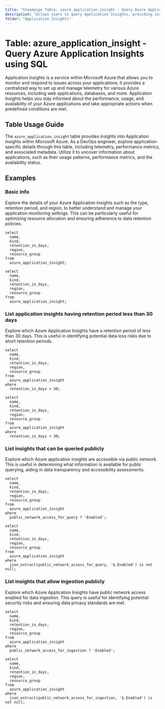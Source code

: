 ```yaml
---
title: "Steampipe Table: azure_application_insight - Query Azure Application Insights using SQL"
description: "Allows users to query Application Insights, providing insights into application performance, usage, and availability."
folder: "Application Insights"
---
```


# Table: azure_application_insight - Query Azure Application Insights using SQL

Application Insights is a service within Microsoft Azure that allows you to monitor and respond to issues across your applications. It provides a centralized way to set up and manage telemetry for various Azure resources, including web applications, databases, and more. Application Insights helps you stay informed about the performance, usage, and availability of your Azure applications and take appropriate actions when predefined conditions are met.

## Table Usage Guide

The `azure_application_insight` table provides insights into Application Insights within Microsoft Azure. As a DevOps engineer, explore application-specific details through this table, including telemetry, performance metrics, and associated metadata. Utilize it to uncover information about applications, such as their usage patterns, performance metrics, and the availability status.

## Examples

### Basic info
Explore the details of your Azure Application Insights such as the type, retention period, and region, to better understand and manage your application monitoring settings. This can be particularly useful for optimizing resource allocation and ensuring adherence to data retention policies.

```sql+postgres
select
  name,
  kind,
  retention_in_days,
  region,
  resource_group
from
  azure_application_insight;
```

```sql+sqlite
select
  name,
  kind,
  retention_in_days,
  region,
  resource_group
from
  azure_application_insight;
```

### List application insights having retention period less than 30 days
Explore which Azure Application Insights have a retention period of less than 30 days. This is useful in identifying potential data loss risks due to short retention periods.

```sql+postgres
select
  name,
  kind,
  retention_in_days,
  region,
  resource_group
from
  azure_application_insight
where
  retention_in_days < 30;
```

```sql+sqlite
select
  name,
  kind,
  retention_in_days,
  region,
  resource_group
from
  azure_application_insight
where
  retention_in_days < 30;
```

### List insights that can be queried publicly
Explore which Azure application insights are accessible via public network. This is useful in determining what information is available for public querying, aiding in data transparency and accessibility assessments.

```sql+postgres
select
  name,
  kind,
  retention_in_days,
  region,
  resource_group
from
  azure_application_insight
where
  public_network_access_for_query ? 'Enabled';
```

```sql+sqlite
select
  name,
  kind,
  retention_in_days,
  region,
  resource_group
from
  azure_application_insight
where
  json_extract(public_network_access_for_query, '$.Enabled') is not null;
```

### List insights that allow ingestion publicly
Explore which Azure Application Insights have public network access enabled for data ingestion. This query is useful for identifying potential security risks and ensuring data privacy standards are met.

```sql+postgres
select
  name,
  kind,
  retention_in_days,
  region,
  resource_group
from
  azure_application_insight
where
  public_network_access_for_ingestion ? 'Enabled';
```

```sql+sqlite
select
  name,
  kind,
  retention_in_days,
  region,
  resource_group
from
  azure_application_insight
where
  json_extract(public_network_access_for_ingestion, '$.Enabled') is not null;
```